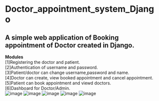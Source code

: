 # Doctor_appointment_system_Django
A simple web application of Booking appointment of Doctor created in Django.
---
**Modules**<br>
[1]Registering the doctor and patient.<br>
[2]Authentication of username and password.<br>
[3]Patient/doctor can change username,password and name.<br>
[4]Doctor can create, view booked appointment and cancel appointment.<br>
[5]Patient can book appointment and viewd doctors.<br>
[6]Dashboard for Doctor/Admin.<br>
![image](https://user-images.githubusercontent.com/116014596/204851659-30ea374d-e6ff-4920-81ac-1de2a13fe257.png)
![image](https://user-images.githubusercontent.com/116014596/204851954-3a633bb2-cd5a-4bb9-ae53-3d3d6c522519.png)
![image](https://user-images.githubusercontent.com/116014596/204852042-cd6dbb36-4f23-4bcf-97f9-6795c52e4077.png)
![image](https://user-images.githubusercontent.com/116014596/204852125-da36d781-b34b-4b86-b46f-7fa07f3c8591.png)
![image](https://user-images.githubusercontent.com/116014596/204852306-8ea87219-e108-4368-8b64-79b8a97a36f3.png)
